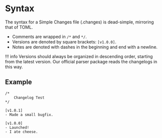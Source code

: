 # Syntax

The syntax for a Simple Changes file (.changes) is dead-simple, mirroring that of TOML.

- Comments are wrapped in `/*` and `*/`.
- Versions are denoted by square brackets: `[v1.0.0]`.
- Notes are denoted with dashes in the beginning and end with a newline.

!!! info
    Versions should always be organized in descending order, starting from the latest version. Our official parser package reads the changelogs in this way.

## Example

```
/*
    Changelog Test
*/

[v1.0.1]
- Made a small bugfix.

[v1.0.0]
- Launched!
- I ate cheese.

```
